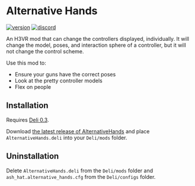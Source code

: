 # Alternative Hands
[![version](https://img.shields.io/github/v/release/ash-hat/AlternativeHands?&label=version&style=flat-square)](https://github.com/ash-hat/AlternativeHands/releases/latest)
[![discord](https://img.shields.io/discord/777351065950879744?label=&logo=discord&logoColor=ffffff&color=7389D8&labelColor=6A7EC2&style=flat-square)](https://discord.gg/g8xeFyt42j)

An H3VR mod that can change the controllers displayed, individually. It will change the model, poses, and interaction sphere of a
controller, but it will not change the control scheme.

Use this mod to: 
- Ensure your guns have the correct poses
- Look at the pretty controller models
- Flex on people

## Installation
Requires [Deli 0.3](https://github.com/Deli-Collective/Deli/releases).

Download [the latest release of AlternativeHands](https://github.com/ash-hat/AlternativeHands/releases/latest) and place `AlternativeHands.deli` into your `Deli/mods` folder.

## Uninstallation
Delete `AlternativeHands.deli` from the `Deli/mods` folder and `ash_hat.alternative_hands.cfg` from the `Deli/configs` folder.
